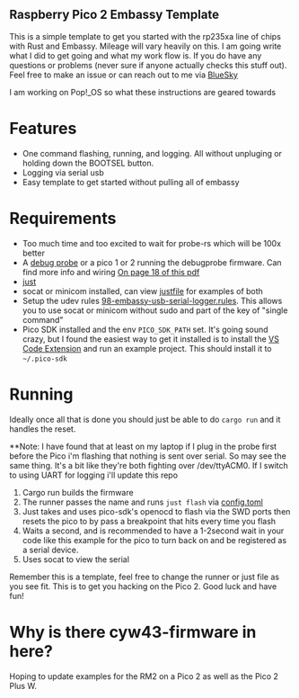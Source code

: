 ## Raspberry Pico 2 Embassy Template

This is a simple template to get you started with the rp235xa line of chips with Rust and Embassy. Mileage will vary heavily on this. I am going write what I did to get going and what my work flow is. If you do have any questions or problems (never sure if anyone actually checks this stuff out). Feel free to make an issue or can reach out to me via [BlueSky](https://bsky.app/profile/fatfingers.bsky.social)

I am working on Pop!_OS so what these instructions are geared towards

# Features
* One command flashing, running, and logging. All without unpluging or holding down the BOOTSEL button.
* Logging via serial usb
* Easy template to get started without pulling all of embassy

# Requirements
* Too much time and too excited to wait for probe-rs which will be 100x better
* A [debug probe](https://www.raspberrypi.com/products/debug-probe/) or a pico 1 or 2 running the debugprobe firmware. Can find more info and wiring [On page 18 of this pdf](https://datasheets.raspberrypi.com/pico/getting-started-with-pico.pdf)
* [just](https://just.systems/man/en/)
* socat or minicom installed, can view [justfile](./justfile) for examples of both
* Setup the udev rules [98-embassy-usb-serial-logger.rules](./98-embassy-usb-serial-logger.rules). This allows you to use socat or minicom without sudo and part of the key of "single command"
* Pico SDK installed and the env `PICO_SDK_PATH` set. It's going sound crazy, but I found the easiest way to get it installed is to install the [VS Code Extension](https://marketplace.visualstudio.com/items?itemName=raspberry-pi.raspberry-pi-pico) and run an example project. This should install it to `~/.pico-sdk`

# Running
Ideally once all that is done you should just be able to do `cargo run` and it handles the reset.

**Note: I have found that at least on my laptop if I plug in the probe first before the Pico i'm flashing that nothing is sent over serial. So may see the same thing. It's a bit like they're both fighting over /dev/ttyACM0. If I switch to using UART for logging i'll update this repo


1. Cargo run builds the firmware
2. The runner passes the name and runs `just flash` via [config.toml](./.cargo/config.toml)
3. Just takes and uses pico-sdk's openocd to flash via the SWD ports then resets the pico to by pass a breakpoint that hits every time you flash
4. Waits a second, and is recommended to have a 1-2second wait in your code like this example for the pico to turn back on and be registered as a serial device.
5. Uses socat to view the serial

Remember this is a template, feel free to change the runner or just file as you see fit. This is to get you hacking on the Pico 2. Good luck and have fun!

# Why is there cyw43-firmware in here?
Hoping to update examples for the RM2 on a Pico 2 as well as the Pico 2 Plus W. 